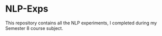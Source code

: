 # NLP-Exps
This repository contains all the NLP experiments, I completed during my Semester 8 course subject.

